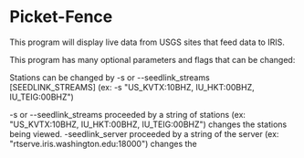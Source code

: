 # Picket-Fence
This program will display live data from USGS sites that feed data to IRIS.

This program has many optional parameters and flags that can be changed:

Stations can be changed by -s or --seedlink_streams \[SEEDLINK_STREAMS\] (ex: -s "US_KVTX:10BHZ, IU_HKT:00BHZ, IU_TEIG:00BHZ")



-s or --seedlink_streams proceeded by a string of stations (ex: "US_KVTX:10BHZ, IU_HKT:00BHZ, IU_TEIG:00BHZ") changes the stations being viewed.
-seedlink_server proceeded by a string of the server (ex: "rtserve.iris.washington.edu:18000") changes the 
